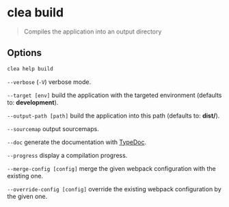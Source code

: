 # clea build

> Compiles the application into an output directory

## Options

```bash
clea help build
```

`--verbose` (`-V`) verbose mode.

`--target [env]` build the application with the targeted environment (defaults to: **development**).

`--output-path [path]` build the application into this path (defaults to: **dist/**).

`--sourcemap` output sourcemaps.

`--doc` generate the documentation with [TypeDoc](http://typedoc.org/).

`--progress` display a compilation progress.

`--merge-config [config]` merge the given webpack configuration with the existing one.

`--override-config [config]` override the existing webpack configuration by the given one.
